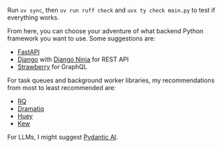 Run `uv sync`, then `uv run ruff check` and `uvx ty check main.py` to test if everything works.

From here, you can choose your adventure of what backend Python framework you want to use. Some suggestions are:
- [FastAPI](https://fastapi.tiangolo.com/#without-standard-dependencies)
- [Django](https://docs.djangoproject.com/en/5.2/intro/install/) with [Django Ninja](https://django-ninja.dev/) for REST API
- [Strawberry](https://strawberry.rocks/) for GraphQL

For task queues and background worker libraries, my recommendations from most to least recommended are:
- [RQ](https://python-rq.org/)
- [Dramatiq](https://dramatiq.io/)
- [Huey](https://huey.readthedocs.io/en/latest/)
- [Kew](https://github.com/justrach/kew)

For LLMs, I might suggest [Pydantic AI](https://ai.pydantic.dev).
